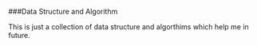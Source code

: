 ###Data Structure and Algorithm

This is just a collection of data structure and algorthims which help me in future.